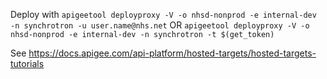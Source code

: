 Deploy with `apigeetool deployproxy -V -o nhsd-nonprod -e internal-dev -n synchrotron -u user.name@nhs.net`
OR `apigeetool deployproxy -V -o nhsd-nonprod -e internal-dev -n synchrotron -t $(get_token)`

See https://docs.apigee.com/api-platform/hosted-targets/hosted-targets-tutorials